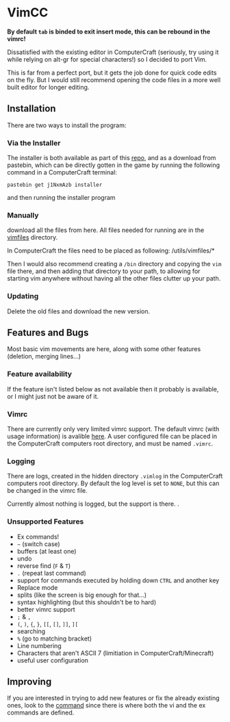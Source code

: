 # VimCC
**By default `tab` is binded to exit insert mode, this can be rebound in the vimrc!**

Dissatisfied with the existing editor in ComputerCraft (seriously, try using it 
while relying on alt-gr for special characters!) so I decided to port Vim.

This is far from a perfect port, but it gets the job done for quick code edits
on the fly. But I would still recommend opening the code files in a more well
built editor for longer editing. 

## Installation
There are two ways to install the program:
### Via the Installer
The installer is both available as part of this [repo](./installer),
and as a download from pastebin, which can be directly gotten in the game by
running the following command in a ComputerCraft terminal: 

	pastebin get j1NxmAzb installer

and then running the installer program

### Manually
download all the files from here.
All files needed for running are in the [vimfiles](./vimfiles) directory.

In ComputerCraft the files need to be placed as following:
	/utils/vimfiles/*

Then I would also recommend creating a `/bin` directory and copying the `vim`
file there, and then adding that directory to your path, to allowing for
starting vim anywhere without having all the other files clutter up your path.

### Updating
Delete the old files and download the new version.

## Features and Bugs
Most basic vim movements are here, along with some other features (deletion,
merging lines...)

### Feature availability
If the feature isn't listed below as not available then it probably is available,
or I might just not be aware of it.

### Vimrc
There are currently only very limited vimrc support. The default vimrc (with
usage information) is avalible [here](./vimfiles/vimrcDefault). A user
configured file can be placed in the ComputerCraft computers root directory, and
must be named `.vimrc`.

### Logging
There are logs, created in the hidden directory `.vimlog` in the ComputerCraft
computers root directory. By default the log level is set to `NONE`, but this
can be changed in the vimrc file.

Currently almost nothing is logged, but the support is there.
.
### Unsupported Features
- Ex commands!
- `~` (switch case)
- buffers (at least one)
- undo
- reverse find (`F` & `T`) 
- `.` (repeat last command)
- support for commands executed by holding down `CTRL` and another key
- Replace mode
- splits (like the screen is big enough for that...)
- syntax highlighting (but this shouldn't be to hard)
- better vimrc support
- `;` & `,`
- `(`, `)`, `{`, `}`, `[[`, `[]`, `]]`, `][`
- searching
- `%` (go to matching bracket)
- Line numbering
- Characters that aren't ASCII 7 (limitiation in ComputerCraft/Minecraft)
- useful user configuration

## Improving
If you are interested in trying to add new features or fix the already existing
ones, look to the [command](./vimfiles/command) since there is where both the vi
and the ex commands are defined.

